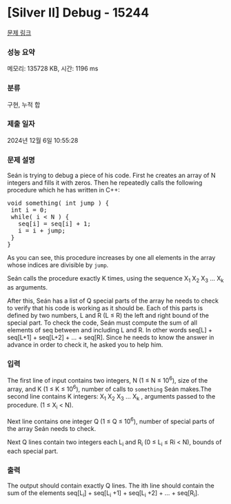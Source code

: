 # [Silver II] Debug - 15244 

[문제 링크](https://www.acmicpc.net/problem/15244) 

### 성능 요약

메모리: 135728 KB, 시간: 1196 ms

### 분류

구현, 누적 합

### 제출 일자

2024년 12월 6일 10:55:28

### 문제 설명

<p dir="ltr">Seán is trying to debug a piece of his code. First he creates an array of N integers and fills it with zeros. Then he repeatedly calls the following procedure which he has written in C++:</p>

<pre dir="ltr">void something( int jump ) {
 int i = 0;
 while( i < N ) {
   seq[i] = seq[i] + 1;
   i = i + jump;
 }
}</pre>

<p>As you can see, this procedure increases by one all elements in the array whose indices are divisible by <code>jump</code>.</p>

<p>Seán calls the procedure exactly K times, using the sequence X<sub>1</sub> X<sub>2</sub> X<sub>3</sub> ... X<sub>k</sub> as arguments.</p>

<p>After this, Seán has a list of Q special parts of the array he needs to check to verify that his code is working as it should be. Each of this parts is defined by two numbers, L and R (L ≤ R) the left and right bound of the special part. To check the code, Seán must compute the sum of all elements of seq between and including L and R. In other words seq[L] + seq[L+1] + seq[L+2] + … + seq[R]. Since he needs to know the answer in advance in order to check it, he asked you to help him.</p>

### 입력 

 <p dir="ltr">The first line of input contains two integers, N (1 ≤ N ≤ 10<sup>6</sup>), size of the array, and K (1 ≤ K ≤ 10<sup>6</sup>), number of calls to <code>something</code> Seán makes.The second line contains K integers: X<sub>1</sub> X<sub>2</sub> X<sub>3</sub> ... X<sub>k</sub> , arguments passed to the procedure. (1 ≤ X<sub>i</sub> < N).</p>

<p>Next line contains one integer Q (1 ≤ Q ≤ 10<sup>6</sup>), number of special parts of the array Seán needs to check.</p>

<p>Next Q lines contain two integers each L<sub>i</sub> and R<sub>i</sub> (0 ≤ L<sub>i</sub> ≤ Ri < N), bounds of each special part.</p>

### 출력 

 <p dir="ltr">The output should contain exactly Q lines. The ith line should contain the sum of the elements seq[L<sub>i</sub>] + seq[L<sub>i</sub> +1] + seq[L<sub>i</sub> +2] + … + seq[R<sub>i</sub>].</p>

